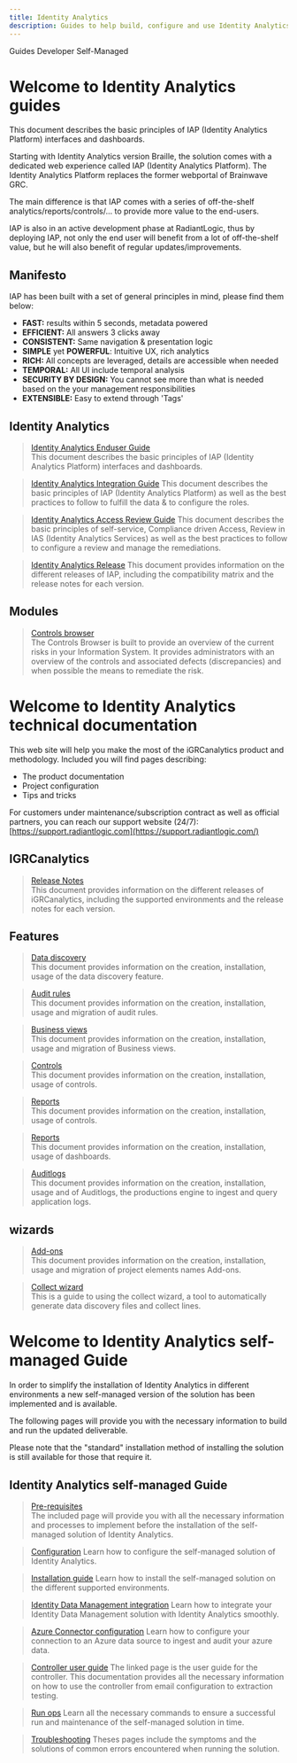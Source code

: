 ```yaml
---
title: Identity Analytics
description: Guides to help build, configure and use Identity Analytics
---
```


<tabs>
  <tablist>
    <tab>Guides</tab>
    <tab>Developer</tab>
    <tab>Self-Managed</tab>
  </tablist>

  <tabpanels>
    <tabpanel>

# Welcome to Identity Analytics guides

This document describes the basic principles of IAP (Identity Analytics Platform) interfaces and dashboards.

Starting with Identity Analytics version Braille, the solution comes with a dedicated web experience called IAP (Identity Analytics Platform). The Identity Analytics Platform replaces the former webportal of Brainwave GRC.  

The main difference is that IAP comes with a series of off-the-shelf analytics/reports/controls/... to provide more value to the end-users.

IAP is also in an active development phase at RadiantLogic, thus by deploying IAP, not only the end user will benefit from a lot of off-the-shelf value, but he will also benefit of regular updates/improvements.

## Manifesto

IAP has been built with a set of general principles in mind, please find them below:

- **FAST:** results within 5 seconds, metadata powered
- **EFFICIENT:** All answers 3 clicks away
- **CONSISTENT:** Same navigation & presentation logic
- **SIMPLE** yet **POWERFUL**: Intuitive UX, rich analytics
- **RICH:** All concepts are leveraged, details are accessible when needed
- **TEMPORAL:** All UI include temporal analysis
- **SECURITY BY DESIGN:** You cannot see more than what is needed based on the your management responsibilities
- **EXTENSIBLE:** Easy to extend through 'Tags'  

## Identity Analytics

<section>
  
  > [Identity Analytics Enduser Guide](/ia/iap-2.0/identity-analytics/enduser-guide/01-introduction)  
  > This document describes the basic principles of IAP (Identity Analytics Platform) interfaces and dashboards.  

  > [Identity Analytics Integration Guide](/ia/iap-2.0/identity-analytics/integration-guide/01-introduction)
  > This document describes the basic principles of IAP (Identity Analytics Platform) as well as the best practices to follow to fulfill the data & to configure the roles.  

  > [Identity Analytics Access Review Guide](/ia/iap-2.0/identity-analytics/uar-guide/01-introduction)
  > This document describes the basic principles of self-service, Compliance driven Access, Review in IAS (Identity Analytics Services) as well as the best practices to follow to configure a review and manage the remediations.  

  > [Identity Analytics Release](/ia/iap-2.0/identity-analytics/iap-release/01-iap-release-overview)
  > This document provides information on the different releases of IAP, including the compatibility matrix and the release notes for each version.  

</section>

## Modules

<section>
  
  > [Controls browser](/ia/iap-2.0/controls-browser/controls-browser)  
  > The Controls Browser is built to provide an overview of the current risks in your Information System. It provides administrators with an overview of the controls and associated defects (discrepancies) and when possible the means to remediate the risk.  

</section>

</tabpanel>
<tabpanel>

# Welcome to Identity Analytics technical documentation

This web site will help you make the most of the iGRCanalytics product and methodology. Included you will find pages describing:  

- The product documentation
- Project configuration
- Tips and tricks

For customers under maintenance/subscription contract as well as official partners, you can reach our support website (24/7): [https://support.radiantlogic.com](https://support.radiantlogic.com/)

## IGRCanalytics

<section>

  > [Release Notes](/ia/dev-descartes/downloads/01-downloads)  
  > This document provides information on the different releases of iGRCanalytics, including the supported environments and the release notes for each version.  

</section>

## Features

<section>

  > [Data discovery](/ia/dev-descartes/igrc-platform/data-discovery/)  
  > This document provides information on the creation, installation, usage of the data discovery feature.  

  > [Audit rules](/ia/dev-descartes/igrc-platform/audit-rules)  
  > This document provides information on the creation, installation, usage and migration of audit rules.  

  > [Business views](/ia/dev-descartes/igrc-platform/business-view)  
  > This document provides information on the creation, installation, usage and migration of Business views.  

  > [Controls](/ia/dev-descartes/igrc-platform/controls)  
  > This document provides information on the creation, installation, usage of controls.  
  
  > [Reports](/ia/dev-descartes/igrc-platform/reports)  
  > This document provides information on the creation, installation, usage of controls.  

  > [Reports](/ia/dev-descartes/igrc-platform/dashboards)  
  > This document provides information on the creation, installation, usage of dashboards.  

  > [Auditlogs](/ia/dev-descartes/igrc-platform/audit-logs)  
  > This document provides information on the creation, installation, usage and of Auditlogs, the productions engine to ingest and query application logs.

</section>

## wizards

<section>

  > [Add-ons](/ia/dev-descartes/igrc-platform/add-ons)  
  > This document provides information on the creation, installation, usage and migration of project elements names Add-ons.  

  > [Collect wizard](/ia/dev-descartes/igrc-platform/collect-wizard)  
  > This is a guide to using the collect wizard, a tool to automatically generate data discovery files and collect lines.  

</section>

</tabpanel>
<tabpanel>

# Welcome to Identity Analytics self-managed Guide

In order to simplify the installation of Identity Analytics in different environments a new self-managed version of the solution has been implemented and is available.

The following pages will provide you with the necessary information to build and run the updated deliverable.  

Please note that the "standard" installation method of installing the solution is still available for those that require it.  

## Identity Analytics self-managed Guide

<section>
  
  > [Pre-requisites](/ia/version-1.4/before-installation/preface)  
  > The included page will provide you with all the necessary information and processes to implement before the installation of the self-managed solution of Identity Analytics.  

  > [Configuration](/ia/version-1.4/configuration/config-ui)
  > Learn how to configure the self-managed solution of Identity Analytics.  

  > [Installation guide](/ia/version-1.4/installation/preface)
  > Learn how to install the self-managed solution on the different supported environments.  

  > [Identity Data Management integration](/ia/version-1.4/integrations/idm)
  > Learn how to integrate your Identity Data Management solution with Identity Analytics smoothly.  

  > [Azure Connector configuration](/ia/version-1.4/connectors/azure-connector)
  > Learn how to configure your connection to an Azure data source to ingest and audit your azure data.  

  > [Controller user guide](/ia/version-1.4/containers/controller)
  > The linked page is the user guide for the controller. This documentation provides all the necessary information on how to use the controller from email configuration to extraction testing.  

  > [Run ops](/ia/version-1.4/run-ops/preface)
  > Learn all the necessary commands to ensure a successful run and maintenance of the self-managed solution in time.  

  > [Troubleshooting](/ia/version-1.4/troubleshooting/troubleshooting)
  > Theses pages include the symptoms and the solutions of common errors encountered when running the solution.  

</section>

</tabpanel>
</tabpanels>
</tabs>  
